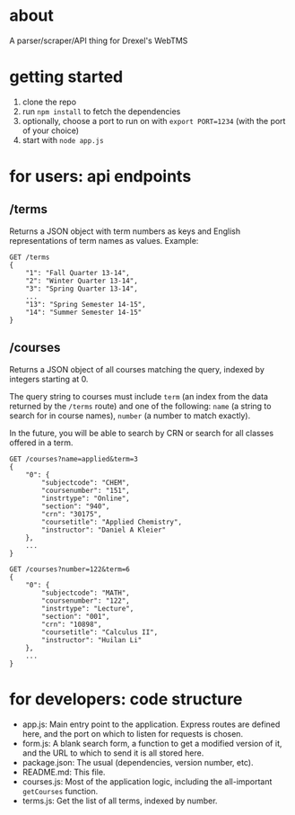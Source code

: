 # about

A parser/scraper/API thing for Drexel's WebTMS

# getting started

1. clone the repo
2. run `npm install` to fetch the dependencies
3. optionally, choose a port to run on with `export PORT=1234` (with the port of
        your choice)
4. start with `node app.js`

# for users: api endpoints

## /terms

Returns a JSON object with term numbers as keys and English representations of
term names as values. Example:

```
GET /terms
{
    "1": "Fall Quarter 13-14",
    "2": "Winter Quarter 13-14",
    "3": "Spring Quarter 13-14",
    ...
    "13": "Spring Semester 14-15",
    "14": "Summer Semester 14-15"
}
```

## /courses

Returns a JSON object of all courses matching the query, indexed by integers
starting at 0.

The query string to courses must include `term` (an index from the data
returned by the `/terms` route) and one of the following: `name` (a string to
search for in course names), `number` (a number to match exactly).

In the future, you will be able to search by CRN or search for all classes
offered in a term.

```
GET /courses?name=applied&term=3
{
    "0": {
        "subjectcode": "CHEM",
        "coursenumber": "151",
        "instrtype": "Online",
        "section": "940",
        "crn": "30175",
        "coursetitle": "Applied Chemistry",
        "instructor": "Daniel A Kleier"
    },
    ...
}
```

```
GET /courses?number=122&term=6
{
    "0": {
        "subjectcode": "MATH",
        "coursenumber": "122",
        "instrtype": "Lecture",
        "section": "001",
        "crn": "10898",
        "coursetitle": "Calculus II",
        "instructor": "Huilan Li"
    },
    ...
}
```

# for developers: code structure

- app.js: Main entry point to the application. Express routes are defined here,
  and the port on which to listen for requests is chosen.
- form.js: A blank search form, a function to get a modified version of it, and
  the URL to which to send it is all stored here.
- package.json: The usual (dependencies, version number, etc).
- README.md: This file.
- courses.js: Most of the application logic, including the all-important
  `getCourses` function.
- terms.js: Get the list of all terms, indexed by number.
